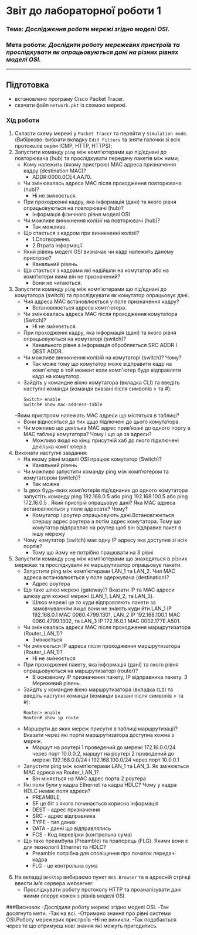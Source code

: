 # Звіт до лабораторної  роботи 1### Тема: _Дослідження роботи мережі згідно моделі OSI._### Мета роботи: _Дослідити роботу мережевих пристроїв та прослідкувати як опрацьовуються дані на різних рівнях моделі OSI._>>---## Підготовка- встановлено програму Cisco Packet Tracer.- скачати файл `network.pkt` із схемою мережі.### Хід роботи1) Скласти схему мережі у `Packet Tracer` та перейти у `Simulation mode`. (Вибірково: вибрати вкладку `Edit Filters` та зняти галочки зі всіх протоколів окрім ICMP, HTTP, HTTPS);2) Запустити команду `ping` між комп’ютерами що під’єднані до повторювача (hub) та прослідкувати передачу пакетів між ними;    - Кому належить (якому пристрою) MAC адреса призначення кадру (destination МАС)?      - ADDR:0000.0CE4.AA70.    - Чи змінювалась адреса MAC після проходження повторювача (hub)?      - Ні не змінюється.    - При проходженні кадру, яка інформація (дані) та якого рівня опрацьовуються на повторювачі (hub)?      - Інформація фізичного рівня моделі ОSI    - Чи можливе виникнення колізії на повторювачі (hub)?      - Так можливо.    - Що стається з кадром при виникненні колізії?      - 1.Спотворення.      - 2.Втрата інформації.    - Який рівень моделі OSI визначає чи кадр належить даному пристрою?      - Канальний рівень.    - Що стається з кадрами які надійшли на комутатор або на комп’ютери яким він не призначений?      - Вони не читаються.3) Запустити команду `ping` між комп’ютерами що під’єднані до комутатора (switch) та прослідкувати як комутатор опрацьовує дані.    - Чия адреса MAC встановлюється у поле призначення кадру?      - Встановлюється адреса комп'ютера.    - Чи змінювалась адреса MAC після проходження комутатора (Switch)?      - Ні не змінюється.    - При проходженні кадру, яка інформація (дані) та якого рівня опрацьовуються на комутаторі (switch)?      - Канального рівня а інформація обробляється SRC ADDR I DEST ADDR.    - Чи можливе виникнення колізій на комутаторі (switch)? Чому?      - Так може тому що комутатор може відправити кадр на комп'ютер в той момент коли комп'ютер буде відправляти кадр на комутатор.     - Зайдіть у командне вікно комутатора (вкладка CLI) та введіть наступні команди (команди вказані після символів > та #):        ```shell script        Switch> enable        Switch# show mac-address-table        ```    -Яким пристроям належать МАС адреси що містяться в таблиці?      - Вони відносяться до тих щщо підлючені до цього комутатора.    - Чи можливо що декілька МАС адрес прив’язані до одного порту в МАС таблиці комутатора? Чому і що це за адреси?      - Можливо якщо на кінці присутній хаб до якого підключені декілька комп'ютерів4) Виконати наступні завдання:    - На якому рівні моделі OSI працює комутатор (Switch)?       - Канальний рівень     - Чи можливо запустити команду ping між комп’ютером та комутатором (switch)?      - Так можна     - Із двох будь-яких комп’ютерів під’єднаних до одного комутатора запустіть команду ping 192.168.0.5 або ping 192.168.100.5 або ping 172.16.0.5 . Який пристрій опрацьовує дані? Яка МАС адреса встановлюється у поле адресата? Чому?      - Комутатор і роутер опрацьовують дані.Встановлюється спершу адрес роутера а потім адрес комутатора. Тому що комутатор відправляє на роутер щоб він відправив пакет в іншу мережу     - Чому комутатор (switch) має одну ІР адресу яка доступна зі всіх портів?      - Тому що йому не потрібно працювати на 3 рівні 5) Запустити команду `ping` між комп’ютерами що знаходяться в різних мережах та прослідкувати як маршрутизатор опрацьовує пакети.    - Запустити ping між комп’ютерами LAN_1 та LAN_2. Чия МАС адреса встановлюється у поле одержувача (destination)?      - Адрес роутера    - Що таке шлюз мережі (gateway)? Вказати IP та МАС адреси шлюзу для кожної мережі (LAN_1, LAN_2, та LAN_3).      - Шлюз мережі це то куди відправляють пакети за замовчуванням якщо вони не знають куди йти.LAN_1 IP 192.168.0.1 MAC 0060.4799.1301, LAN_2 IP 192.168.100.1 MAC 0060.4799.1302, та LAN_3 IP 172.16.0.1 MAC 0002.177E.A501.    - Чи змінювалась адреса MAC після проходження маршрутизатора (Router_LAN_1)?      - Змінюється     - Чи змінюється ІР адреса після проходження маршрутизатора (Router_LAN_1)?      - Ні не змінюється    - При проходженні пакету, яка інформація (дані) та якого рівня опрацьовуються на маршрутизаторі (router)?      - В основному IP призначення пакету, IP відправника пакету. 3 Мережевий рівень.    - Зайдіть у командне вікно маршрутизатора (вкладка `CLI`) та введіть наступні команди (команди вказані після символів > та #):        ```shell script        Router> enable        Router# show ip route        ```    - Маршрути до яких мереж присутні в таблиці маршрутизації? Вказати через які порти маршрутизатора доступна кожна з мереж.      - Маршут на роутері 1 проведений до мережі 172.16.0.0/24 через порт 10.0.0.2, маршут на роутері 2 проводений до мережі 192.168.0.0/24 і 192.168.100.0/24 через порт 10.0.0.1    - Запустити ping між комп’ютерами LAN_1 та LAN_3. Як змінюється МАС адреса на Router_LAN_1?       - Він міняється на MAC адрес порта 2 роутера     - Які поля були у кадра Ethernet та кадра HDLC? Чому у кадра HDLC немає поля адреси?      - PREAMBLE,      - SF це біт з якого починається корисна інформація       - DEST - адрес призначення      - SRC - адрес відправника       - TYPE - тип даних       - DATA - данні що відправлялись      - FCS - Код перевірки (контрольна сума)    - Що таке преамбула (Preamble) та прапорець (FLG). Якими вони є для технології Ethernet та HDLC?      - Preamble потрібна для сповіщення про початок передачі кадра       - FLG - це контрольна сума6. На вкладці `Desktop` вибираємо пункт `Web Browser` та в адресній стрічці ввести ім’я сервера webserver:    - Прослідкувати роботу протоколу HTTP та проаналізувати дані якими оперує кожен з рівнів моделі OSI.    ###Висновок    -Дослідили роботу мережі згідно моделі OSI.   -Так досягнуто мети.   -Так на всі.   -Отримано знання про рівні системи OSI.Роботу мережевих пристроїв    -Ні не виникли.    -Так подобається через те що отримуєш нові знання які можуть пригодитись.  